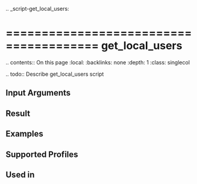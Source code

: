 .. _script-get_local_users:

=======================================
get_local_users
=======================================

.. contents:: On this page
    :local:
    :backlinks: none
    :depth: 1
    :class: singlecol

.. todo::
    Describe get_local_users script

Input Arguments
---------------

Result
------

Examples
--------

Supported Profiles
------------------

Used in
-------
